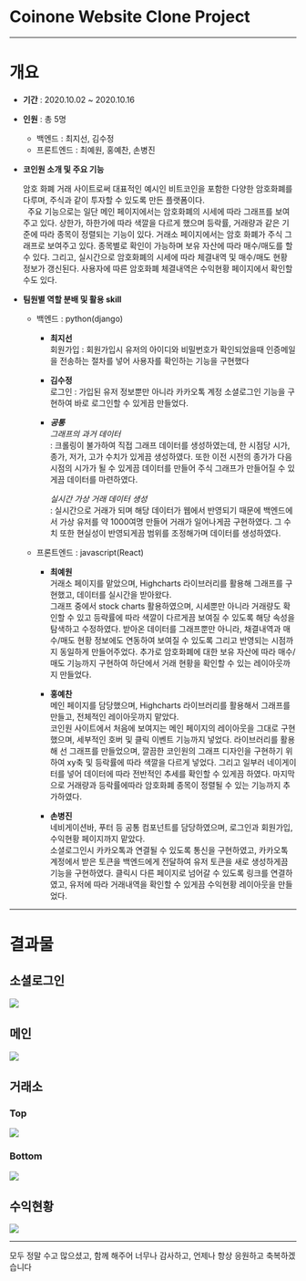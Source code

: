 # Coinone Website Clone Project
___
# 개요
- **기간** : 2020.10.02 ~ 2020.10.16
- **인원** : 총 5명
  - 백엔드 : 최지선, 김수정
  - 프론트엔드 : 최예원, 홍예찬, 손병진
  
- **코인원 소개 및 주요 기능**

  암호 화폐 거래 사이트로써 대표적인 예시인 비트코인을 포함한 다양한 암호화폐를 다루며, 주식과 같이 투자할 수 있도록 만든 플랫폼이다.<br>
  &nbsp;&nbsp;주요 기능으로는 일단 메인 페이지에서는 암호화폐의 시세에 따라 그래프를 보여주고 있다. 상한가, 하한가에 따라 색깔을 다르게 했으며 등락률, 거래량과 같은 기준에 따라 종목이 정렬되는 기능이 있다. 거래소 페이지에서는 암호 화폐가 주식 그래프로 보여주고 있다. 종목별로 확인이 가능하며 보유 자산에 따라 매수/매도를 할 수 있다. 그리고, 실시간으로 암호화폐의 시세에 따라 체결내역 및 매수/매도 현황 정보가 갱신된다. 사용자에 따른 암호화폐 체결내역은 수익현황 페이지에서 확인할 수도 있다.

- **팀원별 역할 분배 및 활용 skill**
  - 백엔드 : python(django)
    - **최지선**<br>
      회원가입 : 회원가입시 유저의 아이디와 비밀번호가 확인되었을때 인증메일을 전송하는 절차를 넣어 사용자를 확인하는 기능을 구현했다      
    
    - **김수정**<br>
      로그인 : 가입된 유저 정보뿐만 아니라 카카오톡 계정 소셜로그인 기능을 구현하여 바로 로그인할 수 있게끔 만들었다.
      
    - ***공통***<br>
      _그래프의 과거 데이터_<br>
      : 크롤링이 불가하여 직접 그래프 데이터를 생성하였는데, 한 시점당 시가, 종가, 저가, 고가 수치가 있게끔 생성하였다. 또한 이전 시전의 종가가 다음 시점의 시가가 될 수 있게끔 데이터를 만들어 주식 그래프가 만들어질 수 있게끔 데이터를 마련하였다.
      
      _실시간 가상 거래 데이터 생성_<br>
      : 실시간으로 거래가 되며 해당 데이터가 웹에서 반영되기 때문에 백엔드에서 가상 유저를 약 1000여명 만들어 거래가 일어나게끔 구현하였다.
      그 수치 또한 현실성이 반영되게끔 범위를 조정해가며 데이터를 생성하였다.
    
  - 프론트엔드 : javascript(React)
    - **최예원**<br>
      거래소 페이지를 맡았으며, Highcharts 라이브러리를 활용해 그래프를 구현했고, 데이터를 실시간을 받아왔다.<br>
      그래프 중에서 stock charts 활용하였으며, 시세뿐만 아니라 거래량도 확인할 수 있고 등략률에 따라 색깔이 다르게끔 보여질 수 있도록 해당 속성을 탐색하고 수정하였다.
      받아온 데이터를 그래프뿐만 아니라, 채결내역과 매수/매도 현황 정보에도 연동하여 보여질 수 있도록 그리고 반영되는 시점까지 동일하게 만들어주었다.
      추가로 암호화폐에 대한 보유 자산에 따라 매수/매도 기능까지 구현하여 하단에서 거래 현황을 확인할 수 있는 레이아웃까지 만들었다. 
      
    - **홍예찬**<br>
      메인 페이지를 담당했으며, Highcharts 라이브러리를 활용해서 그래프를 만들고, 전체적인 레이아웃까지 맡았다.<br>
      코인원 사이트에서 처음에 보여지는 메인 페이지의 레이아웃을 그대로 구현했으며, 세부적인 호버 및 클릭 이벤트 기능까지 넣었다.
      라이브러리를 활용해 선 그래프를 만들었으며, 깔끔한 코인원의 그래프 디자인을 구현하기 위하여 xy축 및 등락률에 따라 색깔을 다르게 넣었다. 
      그리고 일부러 네이게이터를 넣어 데이터에 따라 전반적인 추세를 확인할 수 있게끔 하였다. 마지막으로 거래량과 등락률에따라 암호화폐 종목이 정렬될 수 있는 기능까지 추가하였다.
      
    - **손병진**<br>
      네비게이션바, 푸터 등 공통 컴포넌트를 담당하였으며, 로그인과 회원가입, 수익현황 페이지까지 맡았다.<br>
      소셜로그인시 카카오톡과 연결될 수 있도록 통신을 구현하였고, 카카오톡 계정에서 받은 토큰을 백엔드에게 전달하여 유저 토큰을 새로 생성하게끔 기능을 구현하였다.
      클릭시 다른 페이지로 넘어갈 수 있도록 링크를 연결하였고, 유저에 따라 거래내역을 확인할 수 있게끔 수익현황 레이아웃을 만들었다.
___
# 결과물
## 소셜로그인
![](https://images.velog.io/images/sgyos000/post/bded169e-8ea5-4f3a-b9f1-e695b13469d3/%EC%86%8C%EC%85%9C%EB%A1%9C%EA%B7%B8%EC%9D%B8.gif)

## 메인
![](https://images.velog.io/images/sgyos000/post/27ba37cb-46eb-4910-8d0a-f91537e9f766/%EB%A9%94%EC%9D%B8.gif)

## 거래소
### Top
![](https://images.velog.io/images/sgyos000/post/7cf7d416-0091-444d-a466-56e65fd94c7a/%EA%B1%B0%EB%9E%98%EC%86%8C(1).gif)

### Bottom
![](https://images.velog.io/images/sgyos000/post/82c18ec8-6add-488f-9c78-73322b833df7/%EA%B1%B0%EB%9E%98%EC%86%8C(2).gif)

## 수익현황
![](https://images.velog.io/images/sgyos000/post/6162fe8a-3d1d-49a7-bcd6-9f723117efd5/%EC%88%98%EC%9D%B5%ED%98%84%ED%99%A9.gif)
___
모두 정말 수고 많으셨고, 함께 해주어 너무나 감사하고, 언제나 항상 응원하고 축복하겠습니다
